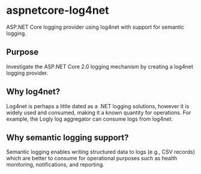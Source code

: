 # aspnetcore-log4net
ASP.NET Core logging provider using log4net with support for semantic logging.

## Purpose
Investigate the ASP.NET Core 2.0 logging mechanism by creating a log4net logging provider.

## Why log4net?
Log4net is perhaps a little dated as a .NET logging solutions, however it is widely used and consumed,
making it a known quantity for operations. For example, the Logly log aggregator can consume logs from log4net.

## Why semantic logging support?
Semantic logging enables writing structured data to logs (e.g., CSV records)
which are better to consume for operational purposes such as health monitoring, notifications, and reporting.

